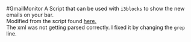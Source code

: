 #GmailMonitor
A Script that can be used with `i3blocks` to show the new emails on your
bar.<br>
Modified from the script found <a
href="https://gist.github.com/smlb/7dca4b684ca52a2491d1"> here. </a> <br>
The xml was not getting parsed correctly. I fixed it by changing the `grep` line.


